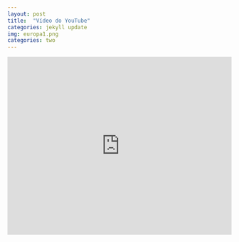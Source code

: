 ```yaml
---
layout: post
title:  "Vídeo do YouTube"
categories: jekyll update
img: europa1.png
categories: two
---
```


<div class='embed-container'><iframe style="width: 100% !important; height: 400px" src='https://www.youtube.com/embed/PxLJg6v-u2k' frameborder='0' allowfullscreen></iframe></div>
